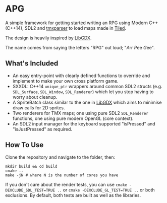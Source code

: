 APG
===

A simple framework for getting started writing an RPG using Modern C++ (C++14), SDL2 and
[tmxparser](https://github.com/andrewrk/tmxparser/) to load maps made in [Tiled](http://www.mapeditor.org/).

The design is heavily inspired by [LibGDX](https://github.com/libgdx/libgdx/).

The name comes from saying the letters "RPG" out loud; "*A*rr *P*ee *G*ee".

What's Included
---------------

- An easy entry-point with clearly defined functions to override and implement to make your own cross platform game.
- SXXDL: C++14 `unique_ptr` wrappers around common SDL2 structs (e.g. `SDL_Surface`, `SDL_Window`, `SDL_Renderer`) which let you
stop having to worry about cleanup.
- A SpriteBatch class similar to the one in [LibGDX](https://github.com/libgdx/libgdx/blob/master/gdx/src/com/badlogic/gdx/graphics/g2d/SpriteBatch.java) which aims to minimise draw calls for 2D sprites.
- Two renderers for TMX maps; one using pure SDL2 `SDL_Renderer` functions, one using pure modern OpenGL (core context).
- An SDL2 input manager for the keyboard supported "isPressed" and "isJustPressed" as required.

How To Use
----------

Clone the repository and navigate to the folder, then:

```
mkdir build && cd build
cmake ..
make -jN # where N is the number of cores you have
```

If you don't care about the render tests, you can use `cmake -DEXCLUDE_SDL_TEST=TRUE ..` or `cmake -DEXCLUDE_GL_TEST=TRUE ..` or both exclusions. By default, both tests are built as well as the libraries.